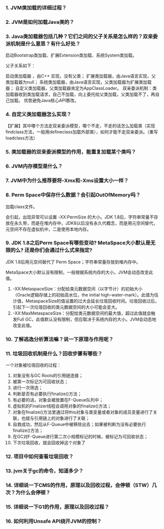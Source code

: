 ### 1. JVM类加载的详细过程？

### 2. JVM是如何加载Java类的？

### 3. Java类加载器包括⼏种？它们之间的⽗⼦关系是怎么样的？双亲委派机制是什么意思？有什么好处？

启动Bootstrap类加载、扩展Extension类加载、系统System类加载。

父子关系如下：

启动类加载器 ，由C++ 实现，没有父类；
扩展类加载器，由Java语言实现，父类加载器为null；
系统类加载器，由Java语言实现，父类加载器为扩展类加载器；
自定义类加载器，父类加载器肯定为AppClassLoader。
双亲委派机制：类加载器收到类加载请求，自己不加载，向上委托给父类加载，父类加载不了，再自己加载。 优势避免Java核心API篡改。

### 4. 自定义类加载器怎么实现？

【扩展】其中哪个方法走双亲委派模型，哪个不走，不走的话怎么加载类（实现findclass方法，一般用defineclass加载外部类），如何才能不走双亲委派。（重写loadclass方法）

### 5. 类加载器的双亲委派模型的作用，能重复加载某个类吗？

### 6. JVM内存模型是什么？

### 7. JVM中为什么推荐要将-Xmx和-Xms设置大小一样？

### 8. Perm Space中保存什么数据？会引起OutOfMemory吗？

加载class文件。

会引起，出现异常可以设置 -XX:PermSize 的大小。JDK 1.8后，字符串常量不存放在永久带，而是在堆内存中，JDK8以后没有永久代概念，而是用元空间替代，元空间不存在虚拟机中，二是使用本地内存。

### 9. JDK 1.8之后Perm Space有哪些变动? MetaSpace大小默认是无限的么? 还是你们会通过什么式来指定?

JDK 1.8后用元空间替代了 Perm Space；字符串常量存放到堆内存中。

MetaSpace大小默认没有限制，一般根据系统内存的大小。JVM会动态改变此值。

1. -XX:MetaspaceSize：分配给类元数据空间（以字节计）的初始大小（Oracle逻辑存储上的初始高水位，the initial high-water-mark）。此值为估计值，MetaspaceSize的值设置的过大会延长垃圾回收时间。垃圾回收过后，引起下一次垃圾回收的类元数据空间的大小可能会变大。
2. -XX:MaxMetaspaceSize：分配给类元数据空间的最大值，超过此值就会触发Full GC，此值默认没有限制，但应取决于系统内存的大小。JVM会动态地改变此值。

### 10. 了解逃逸分析算法嘛？说一下原理与作用呢？

### 11. 垃圾回收机制是什么？回收步骤有哪些？

一个对象被垃圾回收的过程：

1. 对象没有与GC Roots的引用链连接；
2. 被第一次标记为可回收状态；
3. 进行一次筛选；
4. 判断是否有必要执行finalize()方法；
5. 有必要的话，对象会被放置在F-Queue队列中；
6. 虚拟机的Finalizer线程会调用对象的finalize()方法；
7. 对象在finalize()方法里通过将this对象与类变量或者对象的成员变量进行了关联，也就与引用链上的对象进行了关联；
8. 自救成功，然后从F-Queue中被移除出去；如果被判断为没有必要执行finalize()方法；
9. 在GC对F-Queue进行第二次小规模标记的时候，被标记为可回收状态；
10. 下次垃圾回收，就会回收掉这个对象了



### 12. 项目中如何查看垃圾回收？

### 13. jvm关于gc的命令，知道多少？

### 14. 详细说一下CMS的作用，原理以及回收过程，会停顿（STW）几次？为什么会停顿？

### 15. 详细说一下G1的作用，原理以及回收过程？

### 16. 如何利用Unsafe API绕开JVM的控制？ 
